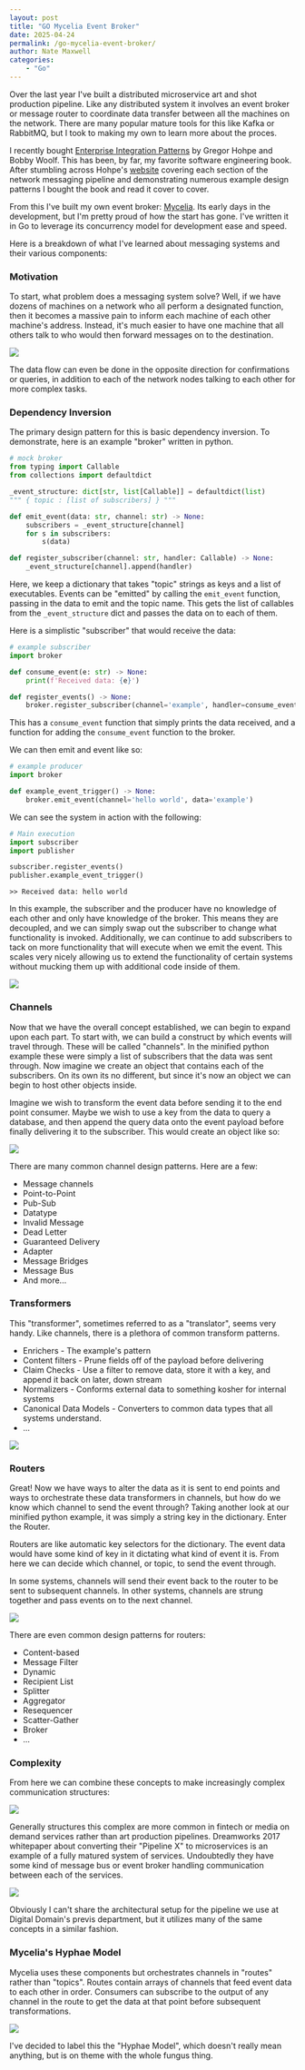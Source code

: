 ```yaml
---
layout: post
title: "GO Mycelia Event Broker"
date: 2025-04-24
permalink: /go-mycelia-event-broker/
author: Nate Maxwell
categories:
    - "Go"
---
```


Over the last year I've built a distributed microservice art and shot
production pipeline. Like any distributed system it involves an event broker or
message router to coordinate data transfer between all the machines on the
network. There are many popular mature tools for this like Kafka or RabbitMQ,
but I took to making my own to learn more about the proces.

I recently bought [Enterprise Integration Patterns](https://www.amazon.com/Enterprise-Integration-Patterns-Designing-Deploying/dp/0321200683/ref=sr_1_1?crid=W08EBSJY3UTF&dib=eyJ2IjoiMSJ9.gje9_ae9-ubcJAIwncMe5WxOA21IKhELVQt5EWOrr5I4FWM1o4YcUR_PF_yQfm5SEGVHj8_04Xe6N5TALVzblsxf_-gO7KAnIqalmGXsGnJIbBYsgoSoVOPOzrXdH46XXq10m879OD6BD7dp6dwbBHyY-RUa5wcxME8JYMa_U1ECcTYED52pF2bEjKjphpGEAzyhxBgTcBeePRr7GlD1LyJugku_p1TkMV6eiAPiHZg.U85ymGaHWtMiwRnFznJuRGuMxFf8fEBOZPX9y7G2QAI&dib_tag=se&keywords=enterprise+integration+patterns+2&qid=1755306270&sprefix=enterprise+integration+patterns+%2Caps%2C224&sr=8-1)
by Gregor Hohpe and Bobby Woolf. This has been, by far, my favorite software
engineering book. After stumbling across Hohpe's [website](https://www.enterpriseintegrationpatterns.com/patterns/messaging/)
covering each section of the network messaging pipeline and demonstrating
numerous example design patterns I bought the book and read it cover to cover.

From this I've built my own event broker: [Mycelia](https://github.com/SignalWeave/Mycelia).
Its early days in the development, but I'm pretty proud of how the start has
gone. I've written it in Go to leverage its concurrency model for development
ease and speed.

Here is a breakdown of what I've learned about messaging systems and their
various components:

### Motivation

To start, what problem does a messaging system solve? Well, if we have dozens
of machines on a network who all perform a designated function, then it becomes
a massive pain to inform each machine of each other machine's address. Instead,
it's much easier to have one machine that all others talk to who would then
forward messages on to the destination.

<img src="https://i.imgur.com/fQxTvqb.png">

The data flow can even be done in the opposite direction for confirmations or
queries, in addition to each of the network nodes talking to each other for
more complex tasks.

### Dependency Inversion

The primary design pattern for this is basic dependency inversion. To
demonstrate, here is an example "broker" written in python.

```python
# mock broker
from typing import Callable
from collections import defaultdict

_event_structure: dict[str, list[Callable]] = defaultdict(list)
""" { topic : [list of subscribers] } """

def emit_event(data: str, channel: str) -> None:
    subscribers = _event_structure[channel]
    for s in subscribers:
        s(data)

def register_subscriber(channel: str, handler: Callable) -> None:
    _event_structure[channel].append(handler)
```

Here, we keep a dictionary that takes "topic" strings as keys and a list of
executables. Events can be "emitted" by calling the `emit_event` function,
passing in the data to emit and the topic name. This gets the list of callables
from the `_event_structure` dict and passes the data on to each of them.

Here is a simplistic "subscriber" that would receive the data:

```python
# example subscriber
import broker

def consume_event(e: str) -> None:
    print(f'Received data: {e}')

def register_events() -> None:
    broker.register_subscriber(channel='example', handler=consume_event)
```

This has a `consume_event` function that simply prints the data received, and
a function for adding the `consume_event` function to the broker.

We can then emit and event like so:

```python
# example producer
import broker

def example_event_trigger() -> None:
    broker.emit_event(channel='hello world', data='example')
```

We can see the system in action with the following:

```python
# Main execution
import subscriber
import publisher

subscriber.register_events()
publisher.example_event_trigger()
```
```
>> Received data: hello world
```

In this example, the subscriber and the producer have no knowledge of each
other and only have knowledge of the broker. This means they are decoupled, and
we can simply swap out the subscriber to change what functionality is invoked.
Additionally, we can continue to add subscribers to tack on more functionality
that will execute when we emit the event. This scales very nicely allowing us
to extend the functionality of certain systems without mucking them up with
additional code inside of them.

<img src="https://i.imgur.com/TSp4Oq8.png">

### Channels

Now that we have the overall concept established, we can begin to expand upon
each part. To start with, we can build a construct by which events will travel
through. These will be called "channels". In the minified python example these
were simply a list of subscribers that the data was sent through. Now imagine
we create an object that contains each of the subscribers. On its own its no
different, but since it's now an object we can begin to host other objects
inside.

Imagine we wish to transform the event data before sending it to the end point
consumer. Maybe we wish to use a key from the data to query a database, and
then append the query data onto the event payload before finally delivering it
to the subscriber. This would create an object like so:

<img src="https://i.imgur.com/L2RA2Ft.png">

There are many common channel design patterns. Here are a few:
* Message channels
* Point-to-Point
* Pub-Sub
* Datatype
* Invalid Message
* Dead Letter
* Guaranteed Delivery
* Adapter
* Message Bridges
* Message Bus
* And more...

### Transformers

This "transformer", sometimes referred to as a "translator", seems very handy.
Like channels, there is a plethora of common transform patterns.
* Enrichers - The example's pattern
* Content filters - Prune fields off of the payload before delivering
* Claim Checks - Use a filter to remove data, store it with a key, and append it back on later, down stream
* Normalizers - Conforms external data to something kosher for internal systems
* Canonical Data Models - Converters to common data types that all systems understand.
* ...

<img src="https://i.imgur.com/v1rHKL5.png">

### Routers

Great! Now we have ways to alter the data as it is sent to end points and ways
to orchestrate these data transformers in channels, but how do we know which
channel to send the event through? Taking another look at our minified python
example, it was simply a string key in the dictionary. Enter the Router.

Routers are like automatic key selectors for the dictionary. The event data
would have some kind of key in it dictating what kind of event it is. From here
we can decide which channel, or topic, to send the event through.

In some systems, channels will send their event back to the router to be sent
to subsequent channels. In other systems, channels are strung together and pass
events on to the next channel.

<img src="https://i.imgur.com/PfoUDZC.png">

There are even common design patterns for routers:
* Content-based
* Message Filter
* Dynamic
* Recipient List
* Splitter
* Aggregator
* Resequencer
* Scatter-Gather
* Broker
* ...

### Complexity

From here we can combine these concepts to make increasingly complex
communication structures:

<img src="https://i.imgur.com/9xceCVn.png">

Generally structures this complex are more common in fintech or media on
demand services rather than art production pipelines. Dreamworks 2017
whitepaper about converting their "Pipeline X" to microservices is an example
of a fully matured system of services. Undoubtedly they have some kind of
message bus or event broker handling communication between each of the
services.

<img src="https://i.imgur.com/GokqGGF.png">

Obviously I can't share the architectural setup for the pipeline we use at
Digital Domain's previs department, but it utilizes many of the same concepts
in a similar fashion.

### Mycelia's Hyphae Model

Mycelia uses these components but orchestrates channels in "routes" rather than
"topics". Routes contain arrays of channels that feed event data to each other
in order. Consumers can subscribe to the output of any channel in the route to
get the data at that point before subsequent transformations.

<img src="https://i.imgur.com/q3cwIBJ.png">

I've decided to label this the "Hyphae Model", which doesn't really mean
anything, but is on theme with the whole fungus thing.
